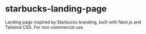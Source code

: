 # starbucks-landing-page
Landing page inspired by Starbucks branding, built with Next.js and Tailwind CSS. For non-commercial use.
